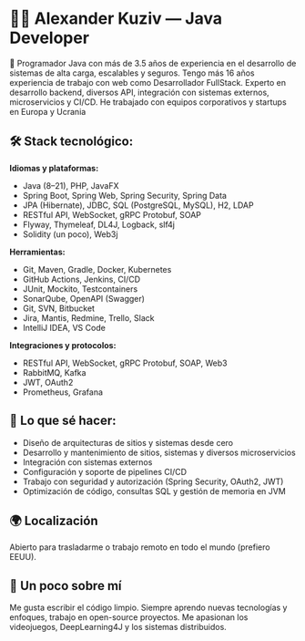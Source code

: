 # 👨‍💻 Alexander Kuziv — Java Developer

🎯 Programador Java con más de 3.5 años de experiencia en el desarrollo de sistemas de alta carga, escalables y seguros. 
Tengo más 16 años experiencia de trabajo con web como Desarrollador FullStack. 
Experto en desarrollo backend, diversos API, integración con sistemas externos, microservicios y CI/CD. 
He trabajado con equipos corporativos y startups en Europa y Ucrania

## 🛠️ Stack tecnológico:

**Idiomas y plataformas:**
- Java (8–21), PHP, JavaFX
- Spring Boot, Spring Web, Spring Security, Spring Data
- JPA (Hibernate), JDBC, SQL (PostgreSQL, MySQL), H2, LDAP
- RESTful API, WebSocket, gRPC Protobuf, SOAP
- Flyway, Thymeleaf, DL4J, Logback, slf4j
- Solidity (un poco), Web3j

**Herramientas:**
- Git, Maven, Gradle, Docker, Kubernetes
- GitHub Actions, Jenkins, CI/CD
- JUnit, Mockito, Testcontainers
- SonarQube, OpenAPI (Swagger)
- Git, SVN, Bitbucket
- Jira, Mantis, Redmine, Trello, Slack
- IntelliJ IDEA, VS Code

**Integraciones y protocolos:**
- RESTful API, WebSocket, gRPC Protobuf, SOAP, Web3
- RabbitMQ, Kafka
- JWT, OAuth2
- Prometheus, Grafana

## 📌 Lo que sé hacer:

- Diseño de arquitecturas de sitios y sistemas desde cero
- Desarrollo y mantenimiento de sitios, sistemas y diversos microservicios
- Integración con sistemas externos
- Configuración y soporte de pipelines CI/CD
- Trabajo con seguridad y autorización (Spring Security, OAuth2, JWT)
- Optimización de código, consultas SQL y gestión de memoria en JVM

## 🌍 Localización

Abierto para trasladarme o trabajo remoto en todo el mundo (prefiero EEUU).

## 🧠 Un poco sobre mí

Me gusta escribir el código limpio. Siempre aprendo nuevas tecnologías y enfoques, trabajo en open-source proyectos. Me apasionan los videojuegos, DeepLearning4J y los sistemas distribuidos.
